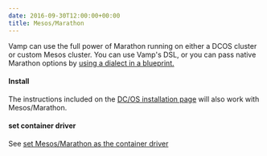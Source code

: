 ```yaml
---
date: 2016-09-30T12:00:00+00:00
title: Mesos/Marathon
---
```


Vamp can use the full power of Marathon running on either a DCOS cluster or custom Mesos cluster. You can use Vamp's DSL, or you can pass native Marathon options by [using a dialect in a blueprint.](/documentation/using-vamp/blueprints/#dialects)  

#### Install
The instructions included on the [DC/OS installation page](/documentation/installation/dcos) will also work with Mesos/Marathon.

#### set container driver
See [set Mesos/Marathon as the container driver](/documentation/installation/set-container-driver#mesos-marathon)



